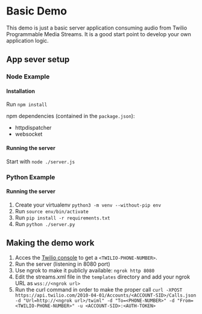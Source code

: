 # Basic Demo

This demo is just a basic server application consuming audio from Twilio Programmable Media Streams.
It is a good start point to develop your own application logic.

## App sever setup

### Node Example

#### Installation
Run `npm install`

npm dependencies (contained in the `package.json`):
* httpdispatcher
* websocket

#### Running the server
Start with `node ./server.js`

### Python Example

#### Running the server

1. Create your virtualenv `python3 -m venv --without-pip env`
2. Run `source env/bin/activate`
3. Run `pip install -r requirements.txt`
5. Run `python ./server.py`

## Making the demo work

1. Acces the [Twilio console](https://www.twilio.com/console/voice/numbers) to get a `<TWILIO-PHONE-NUMBER>`.
2. Run the server (listening in 8080 port)
3. Use ngrok to make it publicly available: `ngrok http 8080`
4. Edit the streams.xml file in the `templates` directory and add your ngrok URL as `wss://<ngrok url>`
5. Run the curl command in order to make the proper call
`curl -XPOST https://api.twilio.com/2010-04-01/Accounts/<ACCOUNT-SID>/Calls.json -d "Url=http://<ngrok url>/twiml" -d "To=<PHONE-NUMBER>" -d "From=<TWILIO-PHONE-NUMBER>" -u <ACCOUNT-SID>:<AUTH-TOKEN>`
